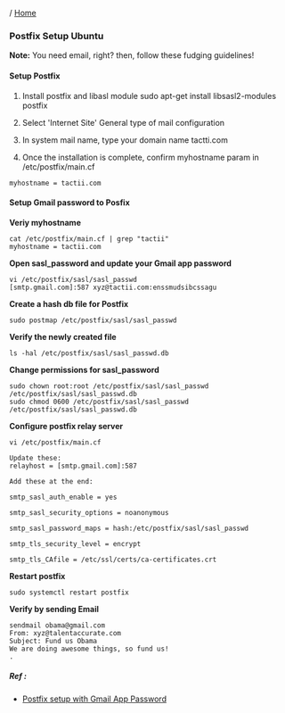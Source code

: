 / [Home](index.md)

### Postfix Setup Ubuntu

**Note:** You need email, right? then, follow these fudging guidelines!


#### Setup Postfix

1. Install postfix and libasl module
	sudo apt-get install libsasl2-modules postfix
	
2. Select 'Internet Site' General type of mail configuration
	
3. In system mail name, type your domain name
	tactti.com
	
4. Once the installation is complete, confirm myhostname param in /etc/postfix/main.cf
```
myhostname = tactii.com
```


#### Setup Gmail password to Posfix

**Veriy myhostname**
```
cat /etc/postfix/main.cf | grep "tactii"
myhostname = tactii.com
```

**Open sasl_password and update your Gmail app password**
```
vi /etc/postfix/sasl/sasl_passwd
[smtp.gmail.com]:587 xyz@tactii.com:enssmudsibcssagu
```

**Create a hash db file for Postfix**
```
sudo postmap /etc/postfix/sasl/sasl_passwd
```

**Verify the newly created file**
```
ls -hal /etc/postfix/sasl/sasl_passwd.db
```

**Change permissions for sasl_password**
```
sudo chown root:root /etc/postfix/sasl/sasl_passwd /etc/postfix/sasl/sasl_passwd.db
sudo chmod 0600 /etc/postfix/sasl/sasl_passwd /etc/postfix/sasl/sasl_passwd.db
```

**Configure postfix relay server**
```
vi /etc/postfix/main.cf

Update these:
relayhost = [smtp.gmail.com]:587

Add these at the end:

smtp_sasl_auth_enable = yes

smtp_sasl_security_options = noanonymous

smtp_sasl_password_maps = hash:/etc/postfix/sasl/sasl_passwd

smtp_tls_security_level = encrypt

smtp_tls_CAfile = /etc/ssl/certs/ca-certificates.crt
```

**Restart postfix**
```
sudo systemctl restart postfix
```

**Verify by sending Email**
```
sendmail obama@gmail.com
From: xyz@talentaccurate.com
Subject: Fund us Obama
We are doing awesome things, so fund us!
.
```



##### Ref :

  * [Postfix setup with Gmail App Password](https://www.linode.com/docs/email/postfix/configure-postfix-to-send-mail-using-gmail-and-google-apps-on-debian-or-ubuntu/)
